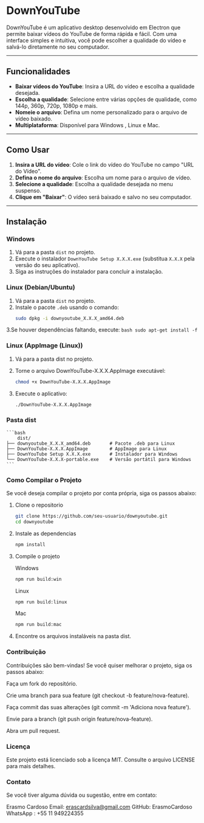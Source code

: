 # DownYouTube

DownYouTube é um aplicativo desktop desenvolvido em Electron que permite baixar vídeos do YouTube de forma rápida e fácil. Com uma interface simples e intuitiva, você pode escolher a qualidade do vídeo e salvá-lo diretamente no seu computador.

---

## Funcionalidades

- **Baixar vídeos do YouTube**: Insira a URL do vídeo e escolha a qualidade desejada.
- **Escolha a qualidade**: Selecione entre várias opções de qualidade, como 144p, 360p, 720p, 1080p e mais.
- **Nomeie o arquivo**: Defina um nome personalizado para o arquivo de vídeo baixado.
- **Multiplataforma**: Disponível para Windows , Linux e Mac.

---

## Como Usar

1. **Insira a URL do vídeo**: Cole o link do vídeo do YouTube no campo "URL do Vídeo".
2. **Defina o nome do arquivo**: Escolha um nome para o arquivo de vídeo.
3. **Selecione a qualidade**: Escolha a qualidade desejada no menu suspenso.
4. **Clique em "Baixar"**: O vídeo será baixado e salvo no seu computador.

---

## Instalação

### Windows

1. Vá para a pasta `dist` no  projeto.
2. Execute o instalador `DownYouTube Setup X.X.X.exe` (substitua `X.X.X` pela versão do seu aplicativo).
3. Siga as instruções do instalador para concluir a instalação.

### Linux (Debian/Ubuntu)

1. Vá para a pasta `dist` no  projeto.
2. Instale o pacote `.deb` usando o comando:
   ```bash
   sudo dpkg -i downyoutube_X.X.X_amd64.deb
   ```
3.Se houver dependências faltando, execute:
    ```bash
    sudo apt-get install -f
    ```
### Linux (AppImage (Linux))  

1. Vá para a pasta dist no projeto.

2. Torne o arquivo DownYouTube-X.X.X.AppImage executável:
    ```bash
    chmod +x DownYouTube-X.X.X.AppImage
    ```

3. Execute o aplicativo:
    ```bash
    ./DownYouTube-X.X.X.AppImage
    ```
### Pasta dist
    ```bash
        dist/
    ├── downyoutube_X.X.X_amd64.deb       # Pacote .deb para Linux
    ├── DownYouTube-X.X.X.AppImage        # AppImage para Linux
    ├── DownYouTube Setup X.X.X.exe       # Instalador para Windows
    └── DownYouTube-X.X.X-portable.exe    # Versão portátil para Windows
    ``` 

### Como Compilar o Projeto

Se você deseja compilar o projeto por conta própria, siga os passos abaixo:

1. Clone o repositorio

    ```bash
    git clone https://github.com/seu-usuario/downyoutube.git
    cd downyoutube
    ```
2. Instale as dependencias

    ```bash
    npm install
    ```
3. Compile o projeto

    Windows
    ```bash
    npm run build:win
    ```
    Linux
    ```bash
    npm run build:linux
    ```
    Mac
    ```bash
    npm run build:mac
    ```
4. Encontre os arquivos instaláveis na pasta dist.

### Contribuição
Contribuições são bem-vindas! Se você quiser melhorar o projeto, siga os passos abaixo:

Faça um fork do repositório.

Crie uma branch para sua feature (git checkout -b feature/nova-feature).

Faça commit das suas alterações (git commit -m 'Adiciona nova feature').

Envie para a branch (git push origin feature/nova-feature).

Abra um pull request.

### Licença
Este projeto está licenciado sob a licença MIT. Consulte o arquivo LICENSE para mais detalhes.

### Contato
Se você tiver alguma dúvida ou sugestão, entre em contato:

Erasmo Cardoso
Email: erascardsilva@gmail.com
GitHub: ErasmoCardoso
WhatsApp : +55 11 949224355